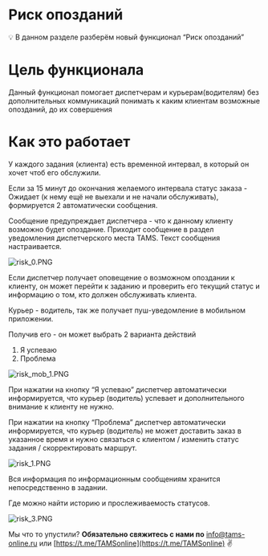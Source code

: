 # Риск опозданий

<aside>
💡 В данном разделе разберём новый функционал “Риск опозданий”

</aside>

# Цель функционала

Данный функционал помогает диспетчерам и курьерам(водителям) без дополнительных коммуникаций понимать к каким клиентам возможные опозданий, до их совершения

# Как это работает

У каждого задания (клиента) есть временной интервал, в который он хочет чтоб его обслужили.

Если за 15 минут до окончания желаемого интервала статус заказа - Ожидает (к нему ещё не выехали и не начали обслуживать), формируется 2 автоматически сообщения.

Сообщение предупреждает диспетчера - что к данному клиенту возможно будет опоздание. Приходит сообщение в раздел уведомления диспетчерского места TAMS. Текст сообщения настраивается.

![risk_0.PNG](%D0%A0%D0%B8%D1%81%D0%BA%20%D0%BE%D0%BF%D0%BE%D0%B7%D0%B4%D0%B0%D0%BD%D0%B8%D0%B8%CC%86%205992eb8a55a341148cbce69923676219/risk_0.png)

Если диспетчер получает оповещение о возможном опоздании к клиенту, он может перейти к заданию и проверить его текущий статус и информацию о том, кто должен обслуживать клиента.

Курьер - водитель, так же получает пуш-уведомление в мобильном приложении.

Получив его - он может выбрать 2 варианта действий

1. Я успеваю
2. Проблема

![risk_mob_1.PNG](%D0%A0%D0%B8%D1%81%D0%BA%20%D0%BE%D0%BF%D0%BE%D0%B7%D0%B4%D0%B0%D0%BD%D0%B8%D0%B8%CC%86%205992eb8a55a341148cbce69923676219/risk_mob_1.png)

При нажатии на кнопку “Я успеваю” диспетчер автоматически информируется, что курьер (водитель) успевает и дополнительного внимание к клиенту не нужно.

При нажатии на кнопку “Проблема” диспетчер автоматически информируется, что курьер (водитель) не может доставить заказ в указанное время и нужно связаться с клиентом / изменить статус задания / скорректировать маршрут. 

![risk_1.PNG](%D0%A0%D0%B8%D1%81%D0%BA%20%D0%BE%D0%BF%D0%BE%D0%B7%D0%B4%D0%B0%D0%BD%D0%B8%D0%B8%CC%86%205992eb8a55a341148cbce69923676219/risk_1.png)

Вся информация по информационным сообщениям хранится непосредственно в задании. 

Где можно найти историю и прослеживаемость статусов.

![risk_3.PNG](%D0%A0%D0%B8%D1%81%D0%BA%20%D0%BE%D0%BF%D0%BE%D0%B7%D0%B4%D0%B0%D0%BD%D0%B8%D0%B8%CC%86%205992eb8a55a341148cbce69923676219/risk_3.png)

Мы что то упустили?
**Обязательно свяжитесь с нами по** [info@tams-online.ru](mailto:info@tams-onine.ru) или [https://t.me/TAMSonline](https://t.me/TAMSonline) ✌️